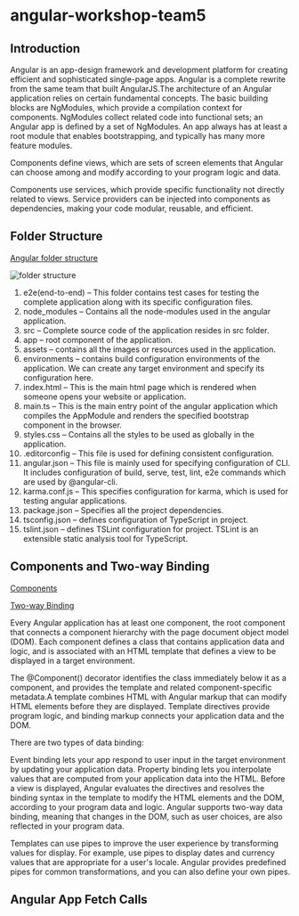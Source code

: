 # angular-workshop-team5
## Introduction
Angular is an app-design framework and development platform for creating efficient and sophisticated single-page apps. Angular is a complete rewrite from the same team that built AngularJS.The architecture of an Angular application relies on certain fundamental concepts. The basic building blocks are NgModules, which provide a compilation context for components. NgModules collect related code into functional sets; an Angular app is defined by a set of NgModules. An app always has at least a root module that enables bootstrapping, and typically has many more feature modules.

Components define views, which are sets of screen elements that Angular can choose among and modify according to your program logic and data.

Components use services, which provide specific functionality not directly related to views. Service providers can be injected into components as dependencies, making your code modular, reusable, and efficient.

## Folder Structure
[Angular folder structure](https://www.youtube.com/watch?v=_TLhUCjY9iA&feature=youtu.be)

![folder structure](https://i.imgur.com/xxaQSpi.png)

1. e2e(end-to-end) – This folder contains test cases for testing the complete application along with its specific configuration files.
1. node_modules – Contains all the node-modules used in the angular application.
1. src – Complete source code of the application resides in src folder.
1. app – root component of the application.
1. assets – contains all the images or resources used in the application.
1. environments – contains build configuration environments of the application. We can create any target environment and specify its configuration here.
1. index.html – This is the main html page which is rendered when someone opens your website or application.
1. main.ts – This is the main entry point of the angular application which compiles the AppModule and renders the specified bootstrap component in the browser.
1. styles.css – Contains all the styles to be used as globally in the application.
1. .editorconfig – This file is used for defining consistent configuration.
1. angular.json – This file is mainly used for specifying configuration of CLI. It includes configuration of build, serve, test, lint, e2e commands which are used by @angular-cli.
1. karma.conf.js – This specifies configuration for karma, which is used for testing angular applications.
1. package.json – Specifies all the project dependencies.
1. tsconfig.json – defines configuration of TypeScript in project.
1. tslint.json – defines TSLint configuration for project. TSLint is an extensible static analysis tool for TypeScript.



## Components and Two-way Binding
[Components](https://www.youtube.com/watch?v=23o0evRtrFI)

[Two-way Binding](https://www.youtube.com/watch?v=DOWwWsbG1Sw)

Every Angular application has at least one component, the root component that connects a component hierarchy with the page document object model (DOM). Each component defines a class that contains application data and logic, and is associated with an HTML template that defines a view to be displayed in a target environment.

The @Component() decorator identifies the class immediately below it as a component, and provides the template and related component-specific metadata.A template combines HTML with Angular markup that can modify HTML elements before they are displayed. Template directives provide program logic, and binding markup connects your application data and the DOM. 

There are two types of data binding:

Event binding lets your app respond to user input in the target environment by updating your application data.
Property binding lets you interpolate values that are computed from your application data into the HTML.
Before a view is displayed, Angular evaluates the directives and resolves the binding syntax in the template to modify the HTML elements and the DOM, according to your program data and logic. Angular supports two-way data binding, meaning that changes in the DOM, such as user choices, are also reflected in your program data.

 Templates can use pipes to improve the user experience by transforming values for display. For example, use pipes to display dates and currency values that are appropriate for a user's locale. Angular provides predefined pipes for common transformations, and you can also define your own pipes.

## Angular App Fetch Calls
 

